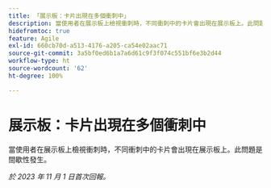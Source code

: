 ```yaml
---
title: 「展示板：卡片出現在多個衝刺中」
description: 當使用者在展示板上檢視衝刺時，不同衝刺中的卡片會出現在展示板上。此問題是間歇性發生。
hidefromtoc: true
feature: Agile
exl-id: 660cb70d-a513-4176-a205-ca54e02aac71
source-git-commit: 3a5bf0ed6b1a7a6d61c9f3f074c551bf6e3b2d44
workflow-type: ht
source-wordcount: '62'
ht-degree: 100%

---
```


# 展示板：卡片出現在多個衝刺中

<!--
>[!NOTE]
>
>This issue was fixed on January 12, 2024.-->

當使用者在展示板上檢視衝刺時，不同衝刺中的卡片會出現在展示板上。此問題是間歇性發生。

_於 2023 年 11 月 1 日首次回報。_
